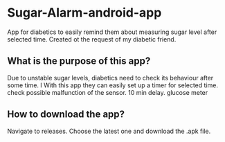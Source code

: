 # Sugar-Alarm-android-app
App for diabetics to easily remind them about measuring sugar level after selected time. Created ot the request of my diabetic friend.


## What is the purpose of this app?
Due to unstable sugar levels, diabetics need to check its behaviour after some time. I With this app they can easily set up a timer for selected time. 
check possible malfunction of the sensor. 10 min delay. glucose meter


## How to download the app?
Navigate to releases. Choose the latest one and download the .apk file.

